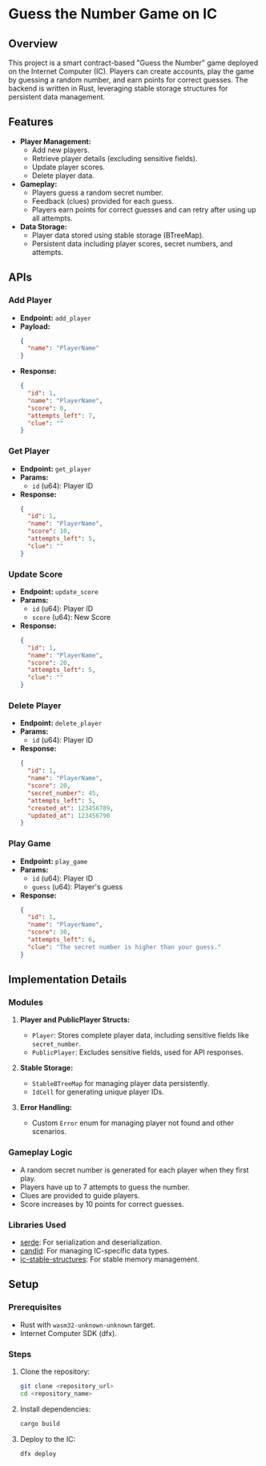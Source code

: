 # Guess the Number Game on IC

## Overview
This project is a smart contract-based "Guess the Number" game deployed on the Internet Computer (IC). Players can create accounts, play the game by guessing a random number, and earn points for correct guesses. The backend is written in Rust, leveraging stable storage structures for persistent data management.

## Features
- **Player Management:**
  - Add new players.
  - Retrieve player details (excluding sensitive fields).
  - Update player scores.
  - Delete player data.
- **Gameplay:**
  - Players guess a random secret number.
  - Feedback (clues) provided for each guess.
  - Players earn points for correct guesses and can retry after using up all attempts.
- **Data Storage:**
  - Player data stored using stable storage (BTreeMap).
  - Persistent data including player scores, secret numbers, and attempts.

## APIs

### Add Player
- **Endpoint:** `add_player`
- **Payload:**
  ```json
  {
    "name": "PlayerName"
  }
  ```
- **Response:**
  ```json
  {
    "id": 1,
    "name": "PlayerName",
    "score": 0,
    "attempts_left": 7,
    "clue": ""
  }
  ```

### Get Player
- **Endpoint:** `get_player`
- **Params:**
  - `id` (u64): Player ID
- **Response:**
  ```json
  {
    "id": 1,
    "name": "PlayerName",
    "score": 10,
    "attempts_left": 5,
    "clue": ""
  }
  ```

### Update Score
- **Endpoint:** `update_score`
- **Params:**
  - `id` (u64): Player ID
  - `score` (u64): New Score
- **Response:**
  ```json
  {
    "id": 1,
    "name": "PlayerName",
    "score": 20,
    "attempts_left": 5,
    "clue": ""
  }
  ```

### Delete Player
- **Endpoint:** `delete_player`
- **Params:**
  - `id` (u64): Player ID
- **Response:**
  ```json
  {
    "id": 1,
    "name": "PlayerName",
    "score": 20,
    "secret_number": 45,
    "attempts_left": 5,
    "created_at": 123456789,
    "updated_at": 123456790
  }
  ```

### Play Game
- **Endpoint:** `play_game`
- **Params:**
  - `id` (u64): Player ID
  - `guess` (u64): Player's guess
- **Response:**
  ```json
  {
    "id": 1,
    "name": "PlayerName",
    "score": 30,
    "attempts_left": 6,
    "clue": "The secret number is higher than your guess."
  }
  ```

## Implementation Details

### Modules
1. **Player and PublicPlayer Structs:**
   - `Player`: Stores complete player data, including sensitive fields like `secret_number`.
   - `PublicPlayer`: Excludes sensitive fields, used for API responses.

2. **Stable Storage:**
   - `StableBTreeMap` for managing player data persistently.
   - `IdCell` for generating unique player IDs.

3. **Error Handling:**
   - Custom `Error` enum for managing player not found and other scenarios.

### Gameplay Logic
- A random secret number is generated for each player when they first play.
- Players have up to 7 attempts to guess the number.
- Clues are provided to guide players.
- Score increases by 10 points for correct guesses.

### Libraries Used
- [serde](https://serde.rs): For serialization and deserialization.
- [candid](https://github.com/dfinity/candid): For managing IC-specific data types.
- [ic-stable-structures](https://github.com/dfinity/ic-stable-structures): For stable memory management.

## Setup

### Prerequisites
- Rust with `wasm32-unknown-unknown` target.
- Internet Computer SDK (dfx).

### Steps
1. Clone the repository:
   ```bash
   git clone <repository_url>
   cd <repository_name>
   ```
2. Install dependencies:
   ```bash
   cargo build
   ```
3. Deploy to the IC:
   ```bash
   dfx deploy
   ```




